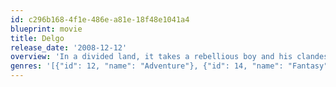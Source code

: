 ```yaml
---
id: c296b168-4f1e-486e-a81e-18f48e1041a4
blueprint: movie
title: Delgo
release_date: '2008-12-12'
overview: 'In a divided land, it takes a rebellious boy and his clandestine love for a Princess of an opposing race to stop a war orchestrated by a power hungry villain.'
genres: '[{"id": 12, "name": "Adventure"}, {"id": 14, "name": "Fantasy"}, {"id": 16, "name": "Animation"}, {"id": 35, "name": "Comedy"}, {"id": 878, "name": "Science Fiction"}, {"id": 10751, "name": "Family"}]'
---
```

